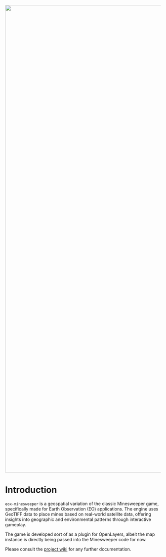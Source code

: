 <img width="1512" alt="" src="https://github.com/spectrachrome/eox-minesweeper/assets/94269527/ec6e5429-f336-4659-b0be-f24a8320210c" />

# Introduction

`eox-minesweeper` is a geospatial variation of the classic Minesweeper game, specifically made for Earth Observation (EO) applications. The engine uses GeoTIFF data to place mines based on real-world satellite data, offering insights into geographic and environmental patterns through interactive gameplay.

The game is developed sort of as a plugin for OpenLayers, albeit the map instance is directly being passed into the Minesweeper code for now.

Please consult the [project wiki](https://github.com/spectrachrome/eox-minesweeper/wiki) for any further documentation.